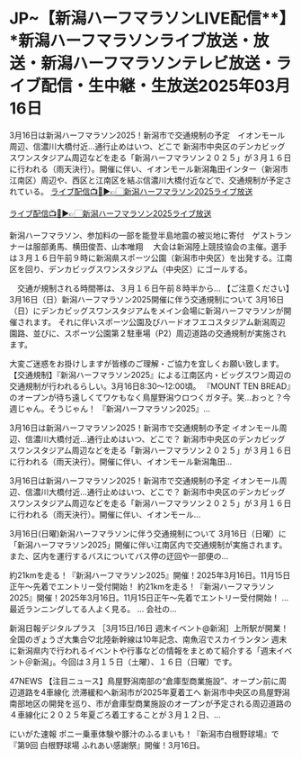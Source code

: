 # JP~【新潟ハーフマラソンLIVE配信**】*新潟ハーフマラソンライブ放送・放送・新潟ハーフマラソンテレビ放送・ライブ配信・生中継・生放送2025年03月16日

3月16日は新潟ハーフマラソン2025！新潟市で交通規制の予定　イオンモール周辺、信濃川大橋付近…通行止めはいつ、どこで
新潟市中央区のデンカビッグスワンスタジアム周辺などを走る「新潟ハーフマラソン２０２５」が３月１６日に行われる（雨天決行）。開催に伴い、イオンモール新潟亀田インター（新潟市江南区）周辺や、西区と江南区を結ぶ信濃川大橋付近などで、交通規制が予定されている。
[ライブ配信📺🔴▶👉🏻新潟ハーフマラソン2025ライブ放送](https://tinyurl.com/yc42b6rj)

[ライブ配信📺🔴▶👉🏻新潟ハーフマラソン2025ライブ放送](https://tinyurl.com/yc42b6rj)

新潟ハーフマラソン、参加料の一部を能登半島地震の被災地に寄付　ゲストランナーは服部勇馬、横田俊吾、山本唯翔
　大会は新潟陸上競技協会の主催。選手は３月１６日午前９時に新潟県スポーツ公園（新潟市中央区）を出発する。江南区を回り、デンカビッグスワンスタジアム（中央区）にゴールする。

　交通が規制される時間帯は、３月１６日午前８時半から...
【ご注意ください】3月16日（日）新潟ハーフマラソン2025開催に伴う交通規制について
3月16日（日）にデンカビッグスワンスタジアムをメイン会場に新潟ハーフマラソンが開催されます。
それに伴いスポーツ公園及びハードオフエコスタジアム新潟周辺園路、並びに、スポーツ公園第２駐車場（P2）周辺道路の交通規制が実施されます。

大変ご迷惑をお掛けしますが皆様のご理解・ご協力を宜しくお願い致します。
【交通規制】『新潟ハーフマラソン2025』による江南区内・ビッグスワン周辺の交通規制が行われるらしい。3月16日8:30～12:00頃。
『MOUNT TEN BREAD』のオープンが待ち遠しくてワケもなく鳥屋野潟ウロつくガタ子。笑…おっと？今週じゃん。そうじゃん！ 『新潟ハーフマラソン2025』...

3月16日は新潟ハーフマラソン2025！新潟市で交通規制の予定 イオンモール周辺、信濃川大橋付近…通行止めはいつ、どこで？
新潟市中央区のデンカビッグスワンスタジアム周辺などを走る「新潟ハーフマラソン２０２５」が３月１６日に行われる（雨天決行）。開催に伴い、イオンモール新潟亀田...

3月16日は新潟ハーフマラソン2025！新潟市で交通規制の予定 イオンモール周辺、信濃川大橋付近…通行止めはいつ、どこで？
新潟市中央区のデンカビッグスワンスタジアム周辺などを走る「新潟ハーフマラソン２０２５」が３月１６日に行われる（雨天決行）。開催に伴い、イオンモール...

3月16日(日曜)新潟ハーフマラソンに伴う交通規制について
3月16日（日曜）に「新潟ハーフマラソン2025」開催に伴い江南区内で交通規制が実施されます。また、区内を運行するバスについてバス停の迂回や一部便の...

約21kmを走る！『新潟ハーフマラソン2025』開催！2025年3月16日。11月15日正午～先着でエントリー受付開始！
約21kmを走る！『新潟ハーフマラソン2025』開催！2025年3月16日。11月15日正午～先着でエントリー受付開始！ ... 最近ランニングしてる人よく見る。 ... 会社の...


新潟日報デジタルプラス
［3月15日/16日 週末イベント@新潟］上所駅が開業！全国のぎょうざ大集合♡北陸新幹線は10年記念、南魚沼でスカイランタン
週末に新潟県内で行われるイベントや行事などの情報をまとめて紹介する「週末イベント＠新潟」。今回は３月１５日（土曜）、１６日（日曜）です。

47NEWS
【注目ニュース】鳥屋野潟南部の“倉庫型商業施設”、オープン前に周辺道路を4車線化 渋滞緩和へ新潟市が2025年夏着工へ
新潟市中央区の鳥屋野潟南部地区の開発を巡り、市が倉庫型商業施設のオープンが予定される周辺道路の４車線化に２０２５年夏ごろ着工することが３月１２日、...


にいがた速報
ポニー乗車体験や豚汁のふるまいも！『新潟市白根野球場』で『第9回 白根野球場 ふれあい感謝祭』開催！3月16日。
